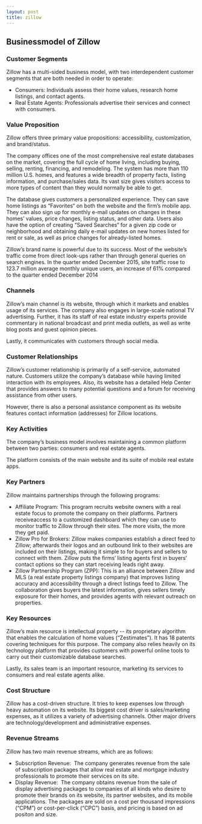 ```yaml
---
layout: post
title: zillow
---
```


Businessmodel of Zillow
------------------------

### Customer Segments

Zillow has a multi-sided business model, with two interdependent customer segments that are both needed in order to operate:

 * Consumers: Individuals assess their home values, research home listings, and contact agents.
* Real Estate Agents: Professionals advertise their services and connect with consumers.
 ### Value Proposition

Zillow offers three primary value propositions: accessibility, customization, and brand/status.

The company offices one of the most comprehensive real estate databases on the market, covering the full cycle of home living, including buying, selling, renting, financing, and remodeling. The system has more than 110 million U.S. homes, and features a wide breadth of property facts, listing information, and purchase/sales data. Its vast size gives visitors access to more types of content than they would normally be able to get.

The database gives customers a personalized experience. They can save home listings as “Favorites“ on both the website and the firm’s mobile app. They can also sign up for monthly e-mail updates on changes in these homes’ values, price changes, listing status, and other data. Users also have the option of creating “Saved Searches“ for a given zip code or neighborhood and obtaining daily e-mail updates on new homes listed for rent or sale, as well as price changes for already-listed homes.

Zillow’s brand name is powerful due to its success. Most of the website’s traffic come from direct look-ups rather than through general queries on search engines. In the quarter ended December 2015, site traffic rose to 123.7 million average monthly unique users, an increase of 61% compared to the quarter ended December 2014

### Channels

Zillow’s main channel is its website, through which it markets and enables usage of its services. The company also engages in large-scale national TV advertising. Further, it has its staff of real estate industry experts provide commentary in national broadcast and print media outlets, as well as write blog posts and guest opinion pieces.

Lastly, it communicates with customers through social media.

### Customer Relationships

Zillow’s customer relationship is primarily of a self-service, automated nature. Customers utilize the company’s database while having limited interaction with its employees. Also, its website has a detailed Help Center that provides answers to many potential questions and a forum for receiving assistance from other users.

However, there is also a personal assistance component as its website features contact information (addresses) for Zillow locations.

### Key Activities

The company’s business model involves maintaining a common platform between two parties: consumers and real estate agents.

The platform consists of the main website and its suite of mobile real estate apps.

### Key Partners

Zillow maintains partnerships through the following programs:

 * Affiliate Program: This program recruits website owners with a real estate focus to promote the company on their platforms. Partners receiveaccess to a customized dashboard which they can use to monitor traffic to Zillow through their sites. The more visits, the more they get paid.
* Zillow Pro for Brokers: Zillow makes companies establish a direct feed to Zillow; afterwards their logos and an outbound link to their websites are included on their listings, making it simple to for buyers and sellers to connect with them. Zillow puts the firms‘ listing agents first in buyers‘ contact options so they can start receiving leads right away.
* Zillow Partnership Program (ZPP): This is an alliance between Zillow and MLS (a real estate property listings company) that improves listing accuracy and accessibility through a direct listings feed to Zillow. The collaboration gives buyers the latest information, gives sellers timely exposure for their homes, and provides agents with relevant outreach on properties.
 ### Key Resources

Zillow’s main resource is intellectual property -- its proprietary algorithm that enables the calculation of home values (“Zestimates”). It has 18 patents covering techniques for this purpose. The company also relies heavily on its technology platform that provides customers with powerful online tools to carry out their customizable database searches.

Lastly, its sales team is an important resource, marketing its services to consumers and real estate agents alike.

### Cost Structure

Zillow has a cost-driven structure. It tries to keep expenses low through heavy automation on its website. Its biggest cost driver is sales/marketing expenses, as it utilizes a variety of advertising channels. Other major drivers are technology/development and administrative expenses.

### Revenue Streams

Zillow has two main revenue streams, which are as follows:

 * Subscription Revenue:  The company generates revenue from the sale of subscription packages that allow real estate and mortgage industry professionals to promote their services on its site.
* Display Revenue:  The company obtains revenue from the sale of display advertising packages to companies of all kinds who desire to promote their brands on its website, its partner websites, and its mobile applications. The packages are sold on a cost per thousand impressions (“CPM”) or cost-per-click (“CPC”) basis, and pricing is based on ad positon and size.
